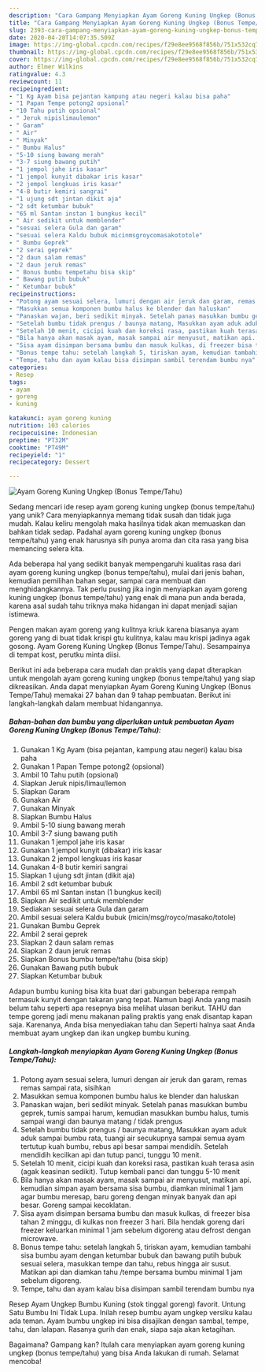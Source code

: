```yaml
---
description: "Cara Gampang Menyiapkan Ayam Goreng Kuning Ungkep (Bonus Tempe/Tahu) Anti Gagal"
title: "Cara Gampang Menyiapkan Ayam Goreng Kuning Ungkep (Bonus Tempe/Tahu) Anti Gagal"
slug: 2393-cara-gampang-menyiapkan-ayam-goreng-kuning-ungkep-bonus-tempe-tahu-anti-gagal
date: 2020-04-20T14:07:35.509Z
image: https://img-global.cpcdn.com/recipes/f29e8ee9568f856b/751x532cq70/ayam-goreng-kuning-ungkep-bonus-tempetahu-foto-resep-utama.jpg
thumbnail: https://img-global.cpcdn.com/recipes/f29e8ee9568f856b/751x532cq70/ayam-goreng-kuning-ungkep-bonus-tempetahu-foto-resep-utama.jpg
cover: https://img-global.cpcdn.com/recipes/f29e8ee9568f856b/751x532cq70/ayam-goreng-kuning-ungkep-bonus-tempetahu-foto-resep-utama.jpg
author: Elmer Wilkins
ratingvalue: 4.3
reviewcount: 11
recipeingredient:
- "1 Kg Ayam bisa pejantan kampung atau negeri kalau bisa paha"
- "1 Papan Tempe potong2 opsional"
- "10 Tahu putih opsional"
- " Jeruk nipislimaulemon"
- " Garam"
- " Air"
- " Minyak"
- " Bumbu Halus"
- "5-10 siung bawang merah"
- "3-7 siung bawang putih"
- "1 jempol jahe iris kasar"
- "1 jempol kunyit dibakar iris kasar"
- "2 jempol lengkuas iris kasar"
- "4-8 butir kemiri sangrai"
- "1 ujung sdt jintan dikit aja"
- "2 sdt ketumbar bubuk"
- "65 ml Santan instan 1 bungkus kecil"
- " Air sedikit untuk memblender"
- "sesuai selera Gula dan garam"
- "sesuai selera Kaldu bubuk micinmsgroycomasakototole"
- " Bumbu Geprek"
- "2 serai geprek"
- "2 daun salam remas"
- "2 daun jeruk remas"
- " Bonus bumbu tempetahu bisa skip"
- " Bawang putih bubuk"
- " Ketumbar bubuk"
recipeinstructions:
- "Potong ayam sesuai selera, lumuri dengan air jeruk dan garam, remas remas sampai rata, sisihkan"
- "Masukkan semua komponen bumbu halus ke blender dan haluskan"
- "Panaskan wajan, beri sedikit minyak. Setelah panas masukkan bumbu geprek, tumis sampai harum, kemudian masukkan bumbu halus, tumis sampai wangi dan baunya matang / tidak prengus"
- "Setelah bumbu tidak prengus / baunya matang, Masukkan ayam aduk aduk sampai bumbu rata, tuangi air secukupnya sampai semua ayam tertutup kuah bumbu, rebus api besar sampai mendidih. Setelah mendidih kecilkan api dan tutup panci, tunggu 10 menit."
- "Setelah 10 menit, cicipi kuah dan koreksi rasa, pastikan kuah terasa asin (agak keasinan sedikit). Tutup kembali panci dan tunggu 5-10 menit"
- "Bila hanya akan masak ayam, masak sampai air menyusut, matikan api. kemudian simpan ayam bersama sisa bumbu, diamkan minimal 1 jam agar bumbu meresap, baru goreng dengan minyak banyak dan api besar. Goreng sampai kecoklatan."
- "Sisa ayam disimpan bersama bumbu dan masuk kulkas, di freezer bisa tahan 2 minggu, di kulkas non freezer 3 hari. Bila hendak goreng dari freezer keluarkan minimal 1 jam sebelum digoreng atau defrost dengan microwave."
- "Bonus tempe tahu: setelah langkah 5, tiriskan ayam, kemudian tambahi sisa bumbu ayam dengan ketumbar bubuk dan bawang putih bubuk sesuai selera, masukkan tempe dan tahu, rebus hingga air susut. Matikan api dan diamkan tahu /tempe bersama bumbu minimal 1 jam sebelum digoreng."
- "Tempe, tahu dan ayam kalau bisa disimpan sambil terendam bumbu nya"
categories:
- Resep
tags:
- ayam
- goreng
- kuning

katakunci: ayam goreng kuning 
nutrition: 103 calories
recipecuisine: Indonesian
preptime: "PT32M"
cooktime: "PT49M"
recipeyield: "1"
recipecategory: Dessert

---
```



![Ayam Goreng Kuning Ungkep (Bonus Tempe/Tahu)](https://img-global.cpcdn.com/recipes/f29e8ee9568f856b/751x532cq70/ayam-goreng-kuning-ungkep-bonus-tempetahu-foto-resep-utama.jpg)

Sedang mencari ide resep ayam goreng kuning ungkep (bonus tempe/tahu) yang unik? Cara menyiapkannya memang tidak susah dan tidak juga mudah. Kalau keliru mengolah maka hasilnya tidak akan memuaskan dan bahkan tidak sedap. Padahal ayam goreng kuning ungkep (bonus tempe/tahu) yang enak harusnya sih punya aroma dan cita rasa yang bisa memancing selera kita.

Ada beberapa hal yang sedikit banyak mempengaruhi kualitas rasa dari ayam goreng kuning ungkep (bonus tempe/tahu), mulai dari jenis bahan, kemudian pemilihan bahan segar, sampai cara membuat dan menghidangkannya. Tak perlu pusing jika ingin menyiapkan ayam goreng kuning ungkep (bonus tempe/tahu) yang enak di mana pun anda berada, karena asal sudah tahu triknya maka hidangan ini dapat menjadi sajian istimewa.

Pengen makan ayam goreng yang kulitnya kriuk karena biasanya ayam goreng yang di buat tidak krispi gtu kulitnya, kalau mau krispi jadinya agak gosong. Ayam Goreng Kuning Ungkep (Bonus Tempe/Tahu). Sesampainya di tempat kost, perutku minta diisi.


Berikut ini ada beberapa cara mudah dan praktis yang dapat diterapkan untuk mengolah ayam goreng kuning ungkep (bonus tempe/tahu) yang siap dikreasikan. Anda dapat menyiapkan Ayam Goreng Kuning Ungkep (Bonus Tempe/Tahu) memakai 27 bahan dan 9 tahap pembuatan. Berikut ini langkah-langkah dalam membuat hidangannya.

<!--inarticleads1-->

##### Bahan-bahan dan bumbu yang diperlukan untuk pembuatan Ayam Goreng Kuning Ungkep (Bonus Tempe/Tahu):

1. Gunakan 1 Kg Ayam (bisa pejantan, kampung atau negeri) kalau bisa paha
1. Gunakan 1 Papan Tempe potong2 (opsional)
1. Ambil 10 Tahu putih (opsional)
1. Siapkan  Jeruk nipis/limau/lemon
1. Siapkan  Garam
1. Gunakan  Air
1. Gunakan  Minyak
1. Siapkan  Bumbu Halus
1. Ambil 5-10 siung bawang merah
1. Ambil 3-7 siung bawang putih
1. Gunakan 1 jempol jahe iris kasar
1. Gunakan 1 jempol kunyit (dibakar) iris kasar
1. Gunakan 2 jempol lengkuas iris kasar
1. Gunakan 4-8 butir kemiri sangrai
1. Siapkan 1 ujung sdt jintan (dikit aja)
1. Ambil 2 sdt ketumbar bubuk
1. Ambil 65 ml Santan instan (1 bungkus kecil)
1. Siapkan  Air sedikit untuk memblender
1. Sediakan sesuai selera Gula dan garam
1. Ambil sesuai selera Kaldu bubuk (micin/msg/royco/masako/totole)
1. Gunakan  Bumbu Geprek
1. Ambil 2 serai geprek
1. Siapkan 2 daun salam remas
1. Siapkan 2 daun jeruk remas
1. Siapkan  Bonus bumbu tempe/tahu (bisa skip)
1. Gunakan  Bawang putih bubuk
1. Siapkan  Ketumbar bubuk


Adapun bumbu kuning bisa kita buat dari gabungan beberapa rempah termasuk kunyit dengan takaran yang tepat. Namun bagi Anda yang masih belum tahu seperti apa resepnya bisa melihat ulasan berikut. TAHU dan tempe goreng jadi menu makanan paling praktis yang enak disantap kapan saja. Karenanya, Anda bisa menyediakan tahu dan Seperti halnya saat Anda membuat ayam ungkep dan ikan ungkep bumbu kuning. 

<!--inarticleads2-->

##### Langkah-langkah menyiapkan Ayam Goreng Kuning Ungkep (Bonus Tempe/Tahu):

1. Potong ayam sesuai selera, lumuri dengan air jeruk dan garam, remas remas sampai rata, sisihkan
1. Masukkan semua komponen bumbu halus ke blender dan haluskan
1. Panaskan wajan, beri sedikit minyak. Setelah panas masukkan bumbu geprek, tumis sampai harum, kemudian masukkan bumbu halus, tumis sampai wangi dan baunya matang / tidak prengus
1. Setelah bumbu tidak prengus / baunya matang, Masukkan ayam aduk aduk sampai bumbu rata, tuangi air secukupnya sampai semua ayam tertutup kuah bumbu, rebus api besar sampai mendidih. Setelah mendidih kecilkan api dan tutup panci, tunggu 10 menit.
1. Setelah 10 menit, cicipi kuah dan koreksi rasa, pastikan kuah terasa asin (agak keasinan sedikit). Tutup kembali panci dan tunggu 5-10 menit
1. Bila hanya akan masak ayam, masak sampai air menyusut, matikan api. kemudian simpan ayam bersama sisa bumbu, diamkan minimal 1 jam agar bumbu meresap, baru goreng dengan minyak banyak dan api besar. Goreng sampai kecoklatan.
1. Sisa ayam disimpan bersama bumbu dan masuk kulkas, di freezer bisa tahan 2 minggu, di kulkas non freezer 3 hari. Bila hendak goreng dari freezer keluarkan minimal 1 jam sebelum digoreng atau defrost dengan microwave.
1. Bonus tempe tahu: setelah langkah 5, tiriskan ayam, kemudian tambahi sisa bumbu ayam dengan ketumbar bubuk dan bawang putih bubuk sesuai selera, masukkan tempe dan tahu, rebus hingga air susut. Matikan api dan diamkan tahu /tempe bersama bumbu minimal 1 jam sebelum digoreng.
1. Tempe, tahu dan ayam kalau bisa disimpan sambil terendam bumbu nya


Resep Ayam Ungkep Bumbu Kuning (stok tinggal goreng) favorit. Untung Satu Bumbu Ini Tidak Lupa. Inilah resep bumbu ayam ungkep versiku kalau ada teman. Ayam bumbu ungkep ini bisa disajikan dengan sambal, tempe, tahu, dan lalapan. Rasanya gurih dan enak, siapa saja akan ketagihan. 

Bagaimana? Gampang kan? Itulah cara menyiapkan ayam goreng kuning ungkep (bonus tempe/tahu) yang bisa Anda lakukan di rumah. Selamat mencoba!
